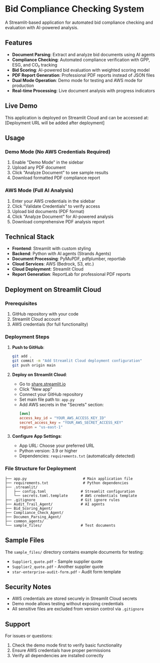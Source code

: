 # Bid Compliance Checking System

A Streamlit-based application for automated bid compliance checking and evaluation with AI-powered analysis.

## Features

- **Document Parsing**: Extract and analyze bid documents using AI agents
- **Compliance Checking**: Automated compliance verification with GPP, ESG, and CO₂ tracking
- **Bid Scoring**: AI-powered bid evaluation with weighted scoring model
- **PDF Report Generation**: Professional PDF reports instead of JSON files
- **Dual Mode Operation**: Demo mode for testing and AWS mode for production
- **Real-time Processing**: Live document analysis with progress indicators

## Live Demo

This application is deployed on Streamlit Cloud and can be accessed at:
[Deployment URL will be added after deployment]

## Usage

### Demo Mode (No AWS Credentials Required)
1. Enable "Demo Mode" in the sidebar
2. Upload any PDF document
3. Click "Analyze Document" to see sample results
4. Download formatted PDF compliance report

### AWS Mode (Full AI Analysis)
1. Enter your AWS credentials in the sidebar
2. Click "Validate Credentials" to verify access
3. Upload bid documents (PDF format)
4. Click "Analyze Document" for AI-powered analysis
5. Download comprehensive PDF analysis report

## Technical Stack

- **Frontend**: Streamlit with custom styling
- **Backend**: Python with AI agents (Strands Agents)
- **Document Processing**: PyMuPDF, pdfplumber, reportlab
- **Cloud Services**: AWS (Bedrock, S3, etc.)
- **Cloud Deployment**: Streamlit Cloud
- **Report Generation**: ReportLab for professional PDF reports

## Deployment on Streamlit Cloud

### Prerequisites
1. GitHub repository with your code
2. Streamlit Cloud account
3. AWS credentials (for full functionality)

### Deployment Steps

1. **Push to GitHub**:
   ```bash
   git add .
   git commit -m "Add Streamlit Cloud deployment configuration"
   git push origin main
   ```

2. **Deploy on Streamlit Cloud**:
   - Go to [share.streamlit.io](https://share.streamlit.io)
   - Click "New app"
   - Connect your GitHub repository
   - Set main file path to: `app.py`
   - Add AWS secrets in the "Secrets" section:
     ```toml
     [aws]
     access_key_id = "YOUR_AWS_ACCESS_KEY_ID"
     secret_access_key = "YOUR_AWS_SECRET_ACCESS_KEY"
     region = "us-east-1"
     ```

3. **Configure App Settings**:
   - App URL: Choose your preferred URL
   - Python version: 3.9 or higher
   - Dependencies: `requirements.txt` (automatically detected)

### File Structure for Deployment
```
├── app.py                          # Main application file
├── requirements.txt                # Python dependencies
├── .streamlit/
│   ├── config.toml                # Streamlit configuration
│   └── secrets.toml.template      # AWS credentials template
├── .gitignore                     # Git ignore rules
├── Audit_Trail_Agent/             # AI agents
├── Bid_Scoring_Agent/
├── Compliance_Check_Agent/
├── Documen_Parsing_Agent/
├── common_agents/
└── sample_files/                  # Test documents
```

## Sample Files

The `sample_files/` directory contains example documents for testing:
- `Supplier1_quote.pdf` - Sample supplier quote
- `Supplier2_quote.pdf` - Another supplier quote  
- `star-enterprise-audit-form.pdf` - Audit form template

## Security Notes

- AWS credentials are stored securely in Streamlit Cloud secrets
- Demo mode allows testing without exposing credentials
- All sensitive files are excluded from version control via `.gitignore`

## Support

For issues or questions:
1. Check the demo mode first to verify basic functionality
2. Ensure AWS credentials have proper permissions
3. Verify all dependencies are installed correctly
